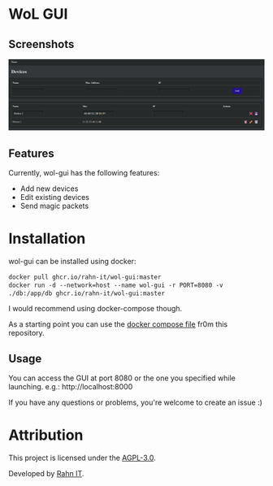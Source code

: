# WoL GUI

## Screenshots

![Screenshot](screenshots/general.png)

## Features

Currently, wol-gui has the following features:

- Add new devices
- Edit existing devices
- Send magic packets

# Installation

wol-gui can be installed using docker:

```shell
docker pull ghcr.io/rahn-it/wol-gui:master
docker run -d --network=host --name wol-gui -r PORT=8080 -v ./db:/app/db ghcr.io/rahn-it/wol-gui:master
```

I would recommend using docker-compose though.

As a starting point you can use the [docker compose file](docker-compose.yaml) fr0m this repository.

## Usage

You can access the GUI at port 8080 or the one you specified while launching. e.g.: http://localhost:8000

If you have any questions or problems, you're welcome to create an issue :)

# Attribution

This project is licensed under the [AGPL-3.0](LICENSE).

Developed by [Rahn IT](https://it-rahn.de/).
